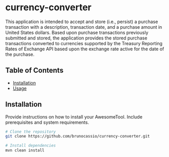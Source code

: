 # currency-converter

This application is intended to accept and store (i.e., persist) a purchase transaction with a description, transaction
date, and a purchase amount in United States dollars.
Based upon purchase transactions previously submitted and stored, the application provides the
stored purchase transactions converted to currencies supported by the Treasury Reporting Rates of Exchange API based
upon the exchange rate active for the date of the purchase.

## Table of Contents

- [Installation](#installation)
- [Usage](#usage)


## Installation

Provide instructions on how to install your AwesomeTool. Include prerequisites and system requirements.

```bash
# Clone the repository
git clone https://github.com/brunocassio/currency-converter.git

# Install dependencies
mvn clean install
